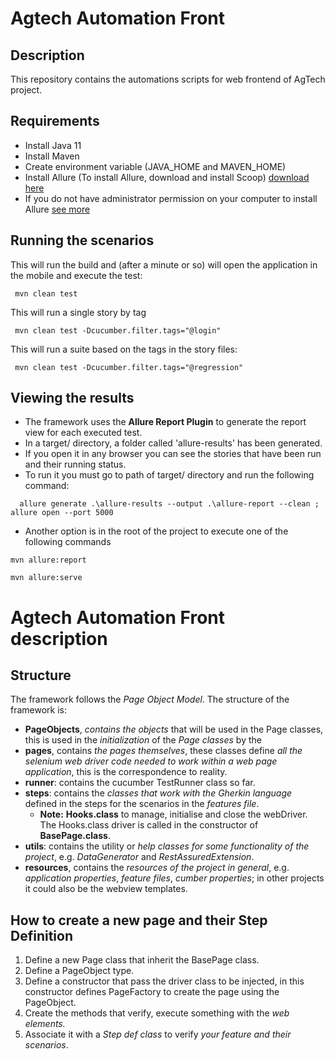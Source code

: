 # Agtech Automation Front

## Description

This repository contains the automations scripts for web frontend of AgTech project.

## Requirements

* Install Java 11
* Install Maven
* Create environment variable (JAVA_HOME and MAVEN_HOME)
* Install Allure (To install Allure, download and install Scoop) [download here](https://docs.qameta.io/allure/#_installing_a_commandline)
* If you do not have administrator permission on your computer to install Allure [see more](https://github.com/ScoopInstaller/Install#for-admin)

## Running the scenarios

This will run the build and (after a minute or so) will open the application in the mobile and execute the test:

```shell
 mvn clean test
```

This will run a single story by tag

```shell
 mvn clean test -Dcucumber.filter.tags="@login"
```

This will run a suite based on the tags in the story files:

```shell
 mvn clean test -Dcucumber.filter.tags="@regression"
```

## Viewing the results

* The framework uses the **Allure Report Plugin** to generate the report view for each executed test.
* In a target/ directory, a folder called 'allure-results' has been generated.
* If you open it in any browser you can see the stories that have been run and their running status.
* To run it you must go to path of target/ directory and run the following command:

```shell
  allure generate .\allure-results --output .\allure-report --clean ; allure open --port 5000
```

* Another option is in the root of the project to execute one of the following commands

```shell
mvn allure:report
```

```shell
mvn allure:serve
```

# Agtech Automation Front description
## Structure

The framework follows the *Page Object Model*. The structure of the framework is:

* **PageObjects**, *contains the objects* that will be used in the Page classes, this is used in the *initialization* of the *Page classes* by the
* **pages**, contains *the pages themselves*, these classes define *all the selenium web driver code needed to work within a web page application*, this is the correspondence to reality.
* **runner**: contains the cucumber TestRunner class so far.
* **steps**: contains the *classes that work with the Gherkin language* defined in the steps for the scenarios in the *features file*.
  * **Note:** **Hooks.class** to manage, initialise and close the webDriver. The Hooks.class driver is called in the constructor of **BasePage.class**.
* **utils**: contains the utility or *help classes for some functionality of the project*, e.g. *DataGenerator* and *RestAssuredExtension*.
* **resources**, contains the *resources of the project in general*, e.g. *application properties*, *feature files*, *cumber properties*; in other projects it could also be the webview templates.

## How to create a new page and their Step Definition

1. Define a new Page class that inherit the BasePage class.
2. Define a PageObject type.
3. Define a constructor that pass the driver class to be injected, in this constructor defines PageFactory to create the page using the PageObject.
4. Create the methods that verify, execute something with the *web elements.*
5. Associate it with a *Step def class* to verify *your feature and their scenarios*.
